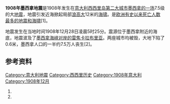 **1908年墨西拿地震**是1908年发生在[意大利](../Page/意大利.md "wikilink")[西西里岛第二大城市](../Page/西西里岛.md "wikilink")[墨西拿的一场](../Page/墨西拿.md "wikilink")7.5级的大[地震](../Page/地震.md "wikilink")，地震引发近海掀起局部[浪高大](../Page/浪.md "wikilink")12米的[海啸](../Page/海啸.md "wikilink")。是[欧洲有史以来死亡人数最多的地震和海啸](../Page/欧洲.md "wikilink")\[1\]。

地震发生在当地时间1908年12月28日凌晨5时25分。震源位于墨西拿附近的海底，地震波及了[墨西拿海峡对岸的](../Page/墨西拿海峡.md "wikilink")[雷焦卡拉布里亚](../Page/雷焦卡拉布里亚.md "wikilink")。两座城市均被毁，大地下陷了0.6米，墨西拿人口的一半约7.5万人丧生\[2\]。

## 参考资料

[Category:意大利地震](https://zh.wikipedia.org/wiki/Category:意大利地震 "wikilink")
[Category:西西里历史](https://zh.wikipedia.org/wiki/Category:西西里历史 "wikilink")
[Category:1908年意大利](https://zh.wikipedia.org/wiki/Category:1908年意大利 "wikilink")
[Category:1908年12月](https://zh.wikipedia.org/wiki/Category:1908年12月 "wikilink")

1.
2.